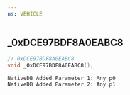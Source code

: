```yaml
---
ns: VEHICLE
---
```

## _0xDCE97BDF8A0EABC8

```c
// 0xDCE97BDF8A0EABC8
void _0xDCE97BDF8A0EABC8();
```

```
NativeDB Added Parameter 1: Any p0
NativeDB Added Parameter 2: Any p1
```

